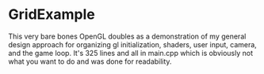 # GridExample

This very bare bones OpenGL doubles as a demonstration of my general design approach for organizing gl initialization, shaders, user input, camera, and the game loop. It's 325 lines and all in main.cpp which is obviously not what you want to do and was done for readability.
